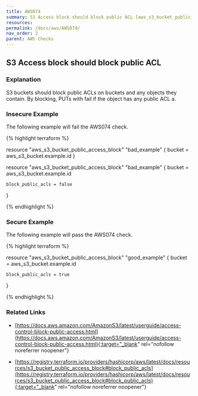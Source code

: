 ```yaml
---
title: AWS074
summary: S3 Access block should block public ACL [aws_s3_bucket_public_access_block] 
resources: 
permalink: /docs/aws/AWS074/
nav_order: 2
parent: AWS Checks
---
```


## S3 Access block should block public ACL

### Explanation


S3 buckets should block public ACLs on buckets and any objects they contain. By blocking, PUTs with fail if the object has any public ACL a.



### Insecure Example

The following example will fail the AWS074 check.

{% highlight terraform %}

resource "aws_s3_bucket_public_access_block" "bad_example" {
	bucket = aws_s3_bucket.example.id
}

resource "aws_s3_bucket_public_access_block" "bad_example" {
	bucket = aws_s3_bucket.example.id
  
	block_public_acls = false
}

{% endhighlight %}



### Secure Example

The following example will pass the AWS074 check.

{% highlight terraform %}

resource "aws_s3_bucket_public_access_block" "good_example" {
	bucket = aws_s3_bucket.example.id
  
	block_public_acls = true
}

{% endhighlight %}


### Related Links


- [https://docs.aws.amazon.com/AmazonS3/latest/userguide/access-control-block-public-access.html](https://docs.aws.amazon.com/AmazonS3/latest/userguide/access-control-block-public-access.html){:target="_blank" rel="nofollow noreferrer noopener"}

- [https://registry.terraform.io/providers/hashicorp/aws/latest/docs/resources/s3_bucket_public_access_block#block_public_acls](https://registry.terraform.io/providers/hashicorp/aws/latest/docs/resources/s3_bucket_public_access_block#block_public_acls){:target="_blank" rel="nofollow noreferrer noopener"}

